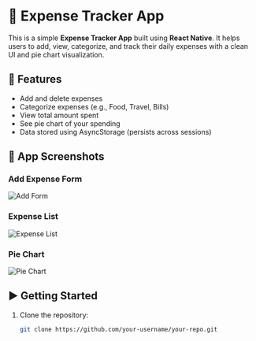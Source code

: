 # 📱 Expense Tracker App

This is a simple **Expense Tracker App** built using **React Native**. It helps users to add, view, categorize, and track their daily expenses with a clean UI and pie chart visualization.

## 🔧 Features

- Add and delete expenses
- Categorize expenses (e.g., Food, Travel, Bills)
- View total amount spent
- See pie chart of your spending
- Data stored using AsyncStorage (persists across sessions)

## 📸 App Screenshots

### Add Expense Form

![Add Form](https://github.com/your-username/your-repo/blob/main/expense%20tracker%20app%20images/add-form.jpg?raw=true)

### Expense List

![Expense List](https://github.com/your-username/your-repo/blob/main/expense%20tracker%20app%20images/expense-list.jpg?raw=true)

### Pie Chart

![Pie Chart](https://github.com/your-username/your-repo/blob/main/expense%20tracker%20app%20images/pie-chart.jpg?raw=true)

## ▶️ Getting Started

1. Clone the repository:
   ```bash
   git clone https://github.com/your-username/your-repo.git
